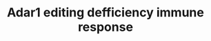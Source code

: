 ---
annotations:
- type: Pathway Ontology
  value: immune response pathway
- type: Pathway Ontology
  value: regulatory pathway
- type: Pathway Ontology
  value: signaling pathway
authors:
- Alistairchalk
- Jmelius
- Egonw
- MaintBot
- Mkutmon
- Fehrhart
description: RNA editing plays an essential role in mammalian tissue homeostasis and
  embryonic development and is involved in the pathogenesis of several disorders,
  i.a. autoimmune and inflammatory diseases. Adar1 is involved in regulation of the
  innate immune response.
last-edited: 2019-06-27
organisms:
- Mus musculus
redirect_from:
- /index.php/Pathway:WP3415
- /instance/WP3415
schema-jsonld:
- '@context': https://schema.org/
  '@id': https://wikipathways.github.io/pathways/WP3415.html
  '@type': Dataset
  creator:
    '@type': Organization
    name: WikiPathways
  description: RNA editing plays an essential role in mammalian tissue homeostasis
    and embryonic development and is involved in the pathogenesis of several disorders,
    i.a. autoimmune and inflammatory diseases. Adar1 is involved in regulation of
    the innate immune response.
  keywords:
  - Irf7
  - Gm4951
  - Ifih1
  - Cxcl11
  - Mx2
  - Ralbp1
  - Mx1
  - Tank
  - Gm4955
  - Ifnar1
  - Oas1a
  - Tgtp1
  - Chuk
  - Tab2
  - Gbp3
  - Ticam1
  - Gbp10
  - Usp18
  - Nfkb1
  - Ifnb1
  - Tab3
  - Sp100
  - dsRNA
  - F830016B08Rik
  - Ikbkg
  - dsRNA (edited)
  - Nlrx1
  - Gm5970
  - Gorasp1
  - Pydc4
  - Gbp6
  - Gm14446
  - Ccl5
  - 4930512H18Rik
  - Gm8696
  - Ly6a
  - Oas1b
  - Ifit1
  - Ifna1
  - Slfn4
  - Tab1
  - Nlrc5
  - I830012O16Rik
  - Oasl1
  - Traf3
  - Ddx58
  - Gm12185
  - 9330175E14Rik
  - Oas3
  - Mavs
  - Gm13822
  - Rtp4
  - Nfkbia
  - Oasl2
  - Traf6
  - Xaf1
  - Ly6c1
  - Dhx58
  - Apol9b
  - Ifit3
  - Ikbke
  - Apol9a
  - Adar
  - Ifi44
  - Tbk1
  - Isg15
  - Ddx60
  - Zbp1
  - Tgtp2
  - Oas1g
  - Tlr3
  - Iigp1
  - Ikbkb
  - Irf3
  - Cxcl10
  - Oas2
  - Ifngr1
  - Oas1h
  - Rsad2
  - Map3k7
  license: CC0
  name: Adar1 editing defficiency immune response
seo: CreativeWork
title: Adar1 editing defficiency immune response
wpid: WP3415
---